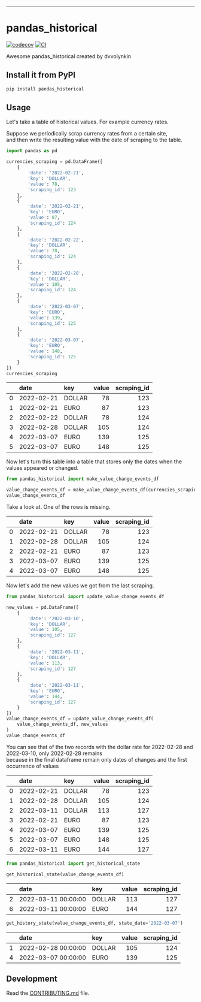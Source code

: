 ---
# pandas_historical

[![codecov](https://codecov.io/gh/dvvolynkin/pandas-historical/branch/main/graph/badge.svg?token=pandas-historical_token_here)](https://codecov.io/gh/dvvolynkin/pandas-historical)
[![CI](https://github.com/dvvolynkin/pandas-historical/actions/workflows/main.yml/badge.svg)](https://github.com/dvvolynkin/pandas-historical/actions/workflows/main.yml)

Awesome pandas_historical created by dvvolynkin

## Install it from PyPI

```bash
pip install pandas_historical
```

## Usage

Let's take a table of historical values. For example currency rates.

Suppose we periodically scrap currency rates from a certain site,   
and then write the resulting value with the date of scraping to the table.
```python
import pandas as pd

currencies_scraping = pd.DataFrame([
    {
        'date': '2022-02-21',
        'key': 'DOLLAR',
        'value': 78,
        'scraping_id': 123
    },
    {
        'date': '2022-02-21',
        'key': 'EURO',
        'value': 87,
        'scraping_id': 124
    },
    {
        'date': '2022-02-22',
        'key': 'DOLLAR',
        'value': 78,
        'scraping_id': 124
    },
    {
        'date': '2022-02-28',
        'key': 'DOLLAR',
        'value': 105,
        'scraping_id': 124
    },
    {
        'date': '2022-03-07',
        'key': 'EURO',
        'value': 139,
        'scraping_id': 125
    },
    {
        'date': '2022-03-07',
        'key': 'EURO',
        'value': 148,
        'scraping_id': 125
    }
])
currencies_scraping
```
|    | date       | key    |   value |   scraping_id |
|---:|:-----------|:-------|--------:|--------------:|
|  0 | 2022-02-21 | DOLLAR |      78 |           123 |
|  1 | 2022-02-21 | EURO   |      87 |           123 |
|  2 | 2022-02-22 | DOLLAR |      78 |           124 |
|  3 | 2022-02-28 | DOLLAR |     105 |           124 |
|  4 | 2022-03-07 | EURO   |     139 |           125 |
|  5 | 2022-03-07 | EURO   |     148 |           125 |

Now let's turn this table into a table that stores only the dates when the values appeared or changed.

```python
from pandas_historical import make_value_change_events_df

value_change_events_df = make_value_change_events_df(currencies_scraping)
value_change_events_df

```
Take a look at. One of the rows is missing.

|    | date       | key    |   value |   scraping_id |
|---:|:-----------|:-------|--------:|--------------:|
|  0 | 2022-02-21 | DOLLAR |      78 |           123 |
|  1 | 2022-02-28 | DOLLAR |     105 |           124 |
|  2 | 2022-02-21 | EURO   |      87 |           123 |
|  3 | 2022-03-07 | EURO   |     139 |           125 |
|  4 | 2022-03-07 | EURO   |     148 |           125 |

Now let's add the new values we got from the last scraping.

```python
from pandas_historical import update_value_change_events_df

new_values = pd.DataFrame([
    {
        'date': '2022-03-10',
        'key': 'DOLLAR',
        'value': 105,
        'scraping_id': 127
    },
    {
        'date': '2022-03-11',
        'key': 'DOLLAR',
        'value': 113,
        'scraping_id': 127
    },
    {
        'date': '2022-03-11',
        'key': 'EURO',
        'value': 144,
        'scraping_id': 127
    }
])
value_change_events_df = update_value_change_events_df(
    value_change_events_df, new_values
)
value_change_events_df
```
You can see that of the two records with the dollar rate for 2022-02-28 and 2022-03-10, only 2022-02-28 remains  
because in the final dataframe remain only dates of changes and the first occurrence of values 

|    | date       | key    |   value |   scraping_id |
|---:|:-----------|:-------|--------:|--------------:|
|  0 | 2022-02-21 | DOLLAR |      78 |           123 |
|  1 | 2022-02-28 | DOLLAR |     105 |           124 |
|  2 | 2022-03-11 | DOLLAR |     113 |           127 |
|  3 | 2022-02-21 | EURO   |      87 |           123 |
|  4 | 2022-03-07 | EURO   |     139 |           125 |
|  5 | 2022-03-07 | EURO   |     148 |           125 |
|  6 | 2022-03-11 | EURO   |     144 |           127 |

```python
from pandas_historical import get_historical_state

get_historical_state(value_change_events_df)
```
|    | date                | key    |   value |   scraping_id |
|---:|:--------------------|:-------|--------:|--------------:|
|  2 | 2022-03-11 00:00:00 | DOLLAR |     113 |           127 |
|  6 | 2022-03-11 00:00:00 | EURO   |     144 |           127 |

```python
get_history_state(value_change_events_df, state_date='2022-03-07')
```
|    | date                | key    |   value |   scraping_id |
|---:|:--------------------|:-------|--------:|--------------:|
|  1 | 2022-02-28 00:00:00 | DOLLAR |     105 |           124 |
|  4 | 2022-03-07 00:00:00 | EURO   |     139 |           125 |

## Development

Read the [CONTRIBUTING.md](CONTRIBUTING.md) file.
